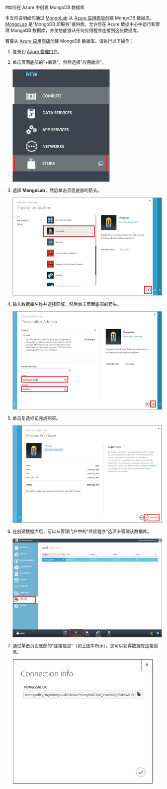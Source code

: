 #如何在 Azure 中创建 MongoDB 数据库

本文将说明如何通过 [MongoLab] 从 [Azure 应用商店]创建 MongoDB 数据库。[MongoLab] 是"MongoDB 即服务"提供商，允许您在 Azure 数据中心中运行和管理 MongoDB 数据库，并使您能够从任何应用程序连接到这些数据库。  

若要从 [Azure 应用商店]创建 MongoDB 数据库，请执行以下操作：

1. 登录到 [Azure 管理门户][门户]。
2. 单击页面底部的"+新建"，然后选择"应用商店"。

	![从应用商店选择外接程序](./media/create-mongolab-mongodb/select-store.png)

3. 选择 **MongoLab**，然后单击页面底部的箭头。

	![选择 MongoLab](./media/create-mongolab-mongodb/select-mongo-db.png)

4. 输入数据库名称并选择区域，然后单击页面底部的箭头。

	![从应用商店购买 MongoLab 数据库](./media/create-mongolab-mongodb/purchase-mongodb.png)

5. 单击复选标记完成购买。

	![查看和完成购买](./media/create-mongolab-mongodb/complete-mongolab-purchase.png)

6. 在创建数据库后，可以从管理门户中的"外接程序"选项卡管理该数据库。

	![在 Azure 门户中管理 MongoLab 数据库](./media/create-mongolab-mongodb/manage-mongolab-add-on.png)

7. 通过单击页面底部的"连接信息"（如上图中所示），您可以获得数据库连接信息。

	![MongoLab 连接信息](./media/create-mongolab-mongodb/mongolab-conn-info.png) 

[MongoLab]: https://mongolab.com/home
[waws]: /manage/services/web-sites/
[Azure 应用商店]: /zh-cn/store/overview/
[门户]: http://windows.azure.com/
<!--HONumber=41-->
